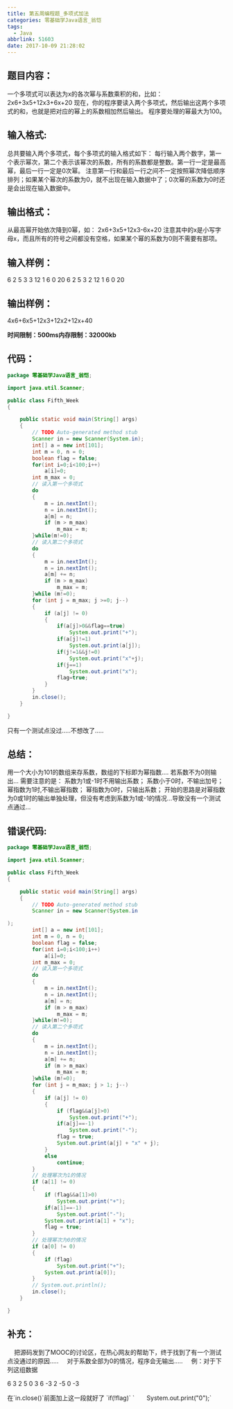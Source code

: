 ```yaml
---
title: 第五周编程题_多项式加法
categories: 零基础学Java语言_翁恺
tags:
  - Java
abbrlink: 51603
date: 2017-10-09 21:28:02
---
```

## 题目内容：
一个多项式可以表达为x的各次幂与系数乘积的和，比如：
2x6+3x5+12x3+6x+20
现在，你的程序要读入两个多项式，然后输出这两个多项式的和，也就是把对应的幂上的系数相加然后输出。
程序要处理的幂最大为100。
<!--more-->
## 输入格式:
总共要输入两个多项式，每个多项式的输入格式如下：
每行输入两个数字，第一个表示幂次，第二个表示该幂次的系数，所有的系数都是整数。第一行一定是最高幂，最后一行一定是0次幂。
注意第一行和最后一行之间不一定按照幂次降低顺序排列；如果某个幂次的系数为0，就不出现在输入数据中了；0次幂的系数为0时还是会出现在输入数据中。

## 输出格式：
从最高幂开始依次降到0幂，如：
2x6+3x5+12x3-6x+20
注意其中的x是小写字母x，而且所有的符号之间都没有空格，如果某个幂的系数为0则不需要有那项。

## 输入样例：
<div class="note default no-icon"><p>6 2
5 3
3 12
1 6
0 20
6 2
5 3
2 12
1 6
0 20
</p></div>

## 输出样例：
<div class="note default no-icon"><p>4x6+6x5+12x3+12x2+12x+40
</p></div>


**时间限制：500ms内存限制：32000kb**

## 代码：
```Java
package 零基础学Java语言_翁恺;

import java.util.Scanner;

public class Fifth_Week
{

	public static void main(String[] args)
	{
		// TODO Auto-generated method stub
		Scanner in = new Scanner(System.in);
		int[] a = new int[101];
		int m = 0, n = 0;
		boolean flag = false;
		for(int i=0;i<100;i++)
			a[i]=0;
		int m_max = 0;
		// 读入第一个多项式
		do
		{
			m = in.nextInt();
			n = in.nextInt();
			a[m] = n;
			if (m > m_max)
				m_max = m;
		}while(m!=0);
		// 读入第二个多项式
		do
		{
			m = in.nextInt();
			n = in.nextInt();
			a[m] += n;
			if (m > m_max)
				m_max = m;
		}while (m!=0);
		for (int j = m_max; j >=0; j--)
		{
			if (a[j] != 0)
			{
				if(a[j]>0&&flag==true)
					System.out.print("+");
				if(a[j]!=1)
					System.out.print(a[j]);
				if(j!=1&&j!=0)
					System.out.print("x"+j);
				if(j==1)
					System.out.print("x");
				flag=true;
			}
		}
		in.close();
	}

}

```
只有一个测试点没过.....不想改了.....
## 总结：
用一个大小为101的数组来存系数，数组的下标即为幂指数....
若系数不为0则输出...
需要注意的是：
        系数为1或-1时不用输出系数；
        系数小于0时，不输出加号；
        幂指数为1时,不输出幂指数；
        幂指数为0时，只输出系数；
开始的思路是对幂指数为0或1时的输出单独处理，但没有考虑到系数为1或-1的情况...导致没有一个测试点通过...
## 错误代码:
```Java
package 零基础学Java语言_翁恺;

import java.util.Scanner;

public class Fifth_Week
{

	public static void main(String[] args)
	{
		// TODO Auto-generated method stub
		Scanner in = new Scanner(System.in 

);
		int[] a = new int[101];
		int m = 0, n = 0;
		boolean flag = false;
		for(int i=0;i<100;i++)
			a[i]=0;
		int m_max = 0;
		// 读入第一个多项式
		do
		{
			m = in.nextInt();
			n = in.nextInt();
			a[m] = n;
			if (m > m_max)
				m_max = m;
		}while(m!=0);
		// 读入第二个多项式
		do
		{
			m = in.nextInt();
			n = in.nextInt();
			a[m] += n;
			if (m > m_max)
				m_max = m;
		}while (m!=0);
		for (int j = m_max; j > 1; j--)
		{
			if (a[j] != 0)
			{
				if (flag&&a[j]>0)
					System.out.print("+");
				if(a[j]==-1)
					System.out.print("-");
				flag = true;
				System.out.print(a[j] + "x" + j);
			}
			else
				continue;
		}
		// 处理幂次为1的情况
		if (a[1] != 0)
		{
			if (flag&&a[1]>0)
				System.out.print("+");
			if(a[1]==-1)
				System.out.print("-");
			System.out.print(a[1] + "x");
			flag = true;
		}
		// 处理幂次为0的情况
		if (a[0] != 0)
		{
			if (flag)
				System.out.print("+");
			System.out.print(a[0]);
		}
		// System.out.println();
		in.close();
	}

}
```
## 补充：
&#160;&#160;&#160;&#160;把源码发到了MOOC的讨论区，在热心网友的帮助下，终于找到了有一个测试点没通过的原因.....
&#160;&#160;&#160;&#160;对于系数全部为0的情况，程序会无输出.....
&#160;&#160;&#160;&#160;例：对于下列这组数据
<div class="note default no-icon"><p>
6 3
2 5
0 3
6 -3
2 -5
0 -3
</p></div>
在`in.close()`前面加上这一段就好了
`if(!flag)`
`　　System.out.print("0");`
